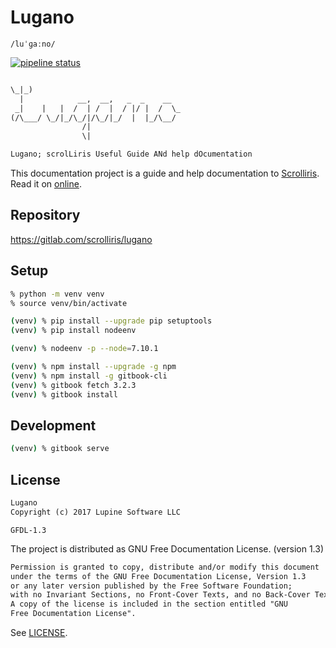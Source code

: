 # Lugano

`/luˈɡaːno/`

[![pipeline status][pipeline]][commit]


```txt

\_|_)
  |            __,  __,   _  _    __
 _|    |   |  /  | /  |  / |/ |  /  \_
(/\___/ \_/|_/\_/|/\_/|_/  |  |_/\__/
                /|
                \|

Lugano; scrolLiris Useful Guide ANd help dOcumentation
```

This documentation project is a guide and help documentation to [Scrolliris](
https://about.scrolliris.com/). Read it on [online](
https://help.scrolliris.com/).


## Repository

https://gitlab.com/scrolliris/lugano


## Setup

```zsh
% python -m venv venv
% source venv/bin/activate

(venv) % pip install --upgrade pip setuptools
(venv) % pip install nodeenv

(venv) % nodeenv -p --node=7.10.1

(venv) % npm install --upgrade -g npm
(venv) % npm install -g gitbook-cli
(venv) % gitbook fetch 3.2.3
(venv) % gitbook install
```

## Development

```zsh
(venv) % gitbook serve
```


## License

```txt
Lugano
Copyright (c) 2017 Lupine Software LLC
```

`GFDL-1.3`

The project is distributed as GNU Free Documentation License. (version 1.3)

```txt
Permission is granted to copy, distribute and/or modify this document
under the terms of the GNU Free Documentation License, Version 1.3
or any later version published by the Free Software Foundation;
with no Invariant Sections, no Front-Cover Texts, and no Back-Cover Texts.
A copy of the license is included in the section entitled "GNU
Free Documentation License".
```

See [LICENSE](LICENSE).


[pipeline]: https://gitlab.com/scrolliris/lugano/badges/master/pipeline.svg
[commit]: https://gitlab.com/scrolliris/lugano/commits/master
